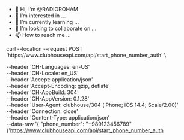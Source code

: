 - 👋 Hi, I’m @RADIOROHAM
- 👀 I’m interested in ...
- 🌱 I’m currently learning ...
- 💞️ I’m looking to collaborate on ...
- 📫 How to reach me ...

<!---
RADIOROHAM/RADIOROHAM is a ✨ special ✨ repository because its `README.md` (this file) appears on your GitHub profile.
You can click the Preview link to take a look at your changes.
--->curl --location --request POST 'https://www.clubhouseapi.com/api/start_phone_number_auth' \
--header 'CH-Languages: en-US' \
--header 'CH-Locale: en_US' \
--header 'Accept: application/json' \
--header 'Accept-Encoding: gzip, deflate' \
--header 'CH-AppBuild: 304' \
--header 'CH-AppVersion: 0.1.28' \
--header 'User-Agent: clubhouse/304 (iPhone; iOS 14.4; Scale/2.00)' \
--header 'Connection: close' \
--header 'Content-Type: application/json' \
--data-raw '{
    "phone_number": "+989123456789"
}'https://www.clubhouseapi.com/api/start_phone_number_auth
